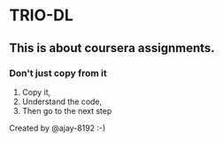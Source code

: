 # TRIO-DL

## This is about coursera assignments.

### Don't just copy from it
1. Copy it,
2. Understand the code,
3. Then go to the next step




Created by @ajay-8192 :-)
